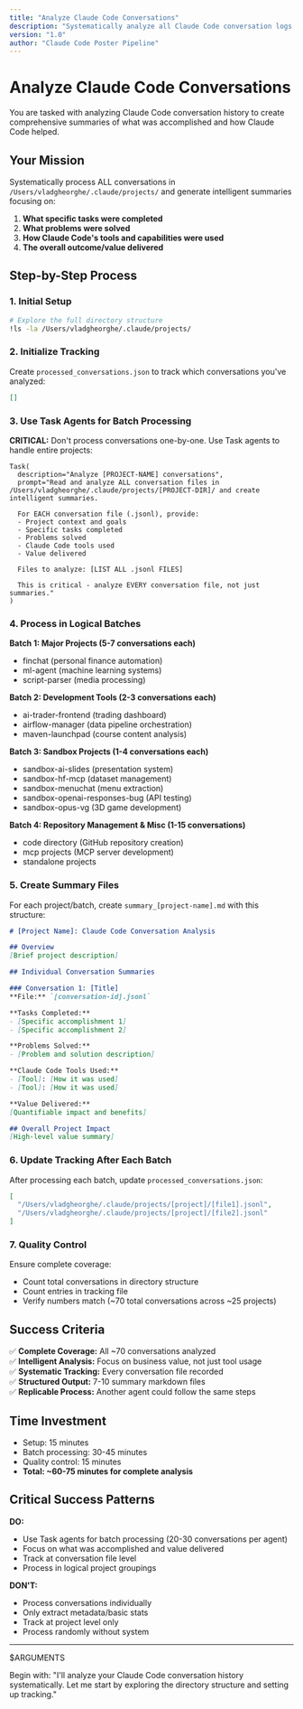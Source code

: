 ```yaml
---
title: "Analyze Claude Code Conversations"
description: "Systematically analyze all Claude Code conversation logs and generate intelligent summaries"
version: "1.0"
author: "Claude Code Poster Pipeline"
---
```


# Analyze Claude Code Conversations

You are tasked with analyzing Claude Code conversation history to create comprehensive summaries of what was accomplished and how Claude Code helped.

## Your Mission

Systematically process ALL conversations in `/Users/vladgheorghe/.claude/projects/` and generate intelligent summaries focusing on:

1. **What specific tasks were completed**
2. **What problems were solved** 
3. **How Claude Code's tools and capabilities were used**
4. **The overall outcome/value delivered**

## Step-by-Step Process

### 1. Initial Setup
```bash
# Explore the full directory structure
!ls -la /Users/vladgheorghe/.claude/projects/
```

### 2. Initialize Tracking
Create `processed_conversations.json` to track which conversations you've analyzed:
```json
[]
```

### 3. Use Task Agents for Batch Processing
**CRITICAL:** Don't process conversations one-by-one. Use Task agents to handle entire projects:

```
Task(
  description="Analyze [PROJECT-NAME] conversations", 
  prompt="Read and analyze ALL conversation files in /Users/vladgheorghe/.claude/projects/[PROJECT-DIR]/ and create intelligent summaries.

  For EACH conversation file (.jsonl), provide:
  - Project context and goals
  - Specific tasks completed
  - Problems solved  
  - Claude Code tools used
  - Value delivered

  Files to analyze: [LIST ALL .jsonl FILES]
  
  This is critical - analyze EVERY conversation file, not just summaries."
)
```

### 4. Process in Logical Batches

**Batch 1: Major Projects (5-7 conversations each)**
- finchat (personal finance automation)
- ml-agent (machine learning systems)  
- script-parser (media processing)

**Batch 2: Development Tools (2-3 conversations each)**
- ai-trader-frontend (trading dashboard)
- airflow-manager (data pipeline orchestration)
- maven-launchpad (course content analysis)

**Batch 3: Sandbox Projects (1-4 conversations each)**
- sandbox-ai-slides (presentation system)
- sandbox-hf-mcp (dataset management)
- sandbox-menuchat (menu extraction)
- sandbox-openai-responses-bug (API testing)
- sandbox-opus-vg (3D game development)

**Batch 4: Repository Management & Misc (1-15 conversations)**
- code directory (GitHub repository creation)
- mcp projects (MCP server development)
- standalone projects

### 5. Create Summary Files

For each project/batch, create `summary_[project-name].md` with this structure:

```markdown
# [Project Name]: Claude Code Conversation Analysis

## Overview
[Brief project description]

## Individual Conversation Summaries

### Conversation 1: [Title]
**File:** `[conversation-id].jsonl`

**Tasks Completed:**
- [Specific accomplishment 1]
- [Specific accomplishment 2]

**Problems Solved:**
- [Problem and solution description]

**Claude Code Tools Used:**
- [Tool]: [How it was used]
- [Tool]: [How it was used]

**Value Delivered:**
[Quantifiable impact and benefits]

## Overall Project Impact
[High-level value summary]
```

### 6. Update Tracking After Each Batch

After processing each batch, update `processed_conversations.json`:
```json
[
  "/Users/vladgheorghe/.claude/projects/[project]/[file1].jsonl",
  "/Users/vladgheorghe/.claude/projects/[project]/[file2].jsonl"
]
```

### 7. Quality Control

Ensure complete coverage:
- Count total conversations in directory structure  
- Count entries in tracking file
- Verify numbers match (~70 total conversations across ~25 projects)

## Success Criteria

✅ **Complete Coverage:** All ~70 conversations analyzed  
✅ **Intelligent Analysis:** Focus on business value, not just tool usage  
✅ **Systematic Tracking:** Every conversation file recorded  
✅ **Structured Output:** 7-10 summary markdown files  
✅ **Replicable Process:** Another agent could follow the same steps  

## Time Investment
- Setup: 15 minutes
- Batch processing: 30-45 minutes  
- Quality control: 15 minutes
- **Total: ~60-75 minutes for complete analysis**

## Critical Success Patterns

**DO:**
- Use Task agents for batch processing (20-30 conversations per agent)
- Focus on what was accomplished and value delivered
- Track at conversation file level
- Process in logical project groupings

**DON'T:**
- Process conversations individually 
- Only extract metadata/basic stats
- Track at project level only
- Process randomly without system

---

$ARGUMENTS

Begin with: "I'll analyze your Claude Code conversation history systematically. Let me start by exploring the directory structure and setting up tracking."